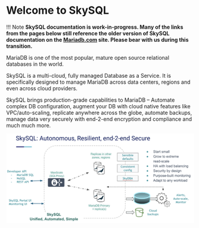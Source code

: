 # Welcome to SkySQL


!!! Note
    **SkySQL documentation is work-in-progress. Many of the links from the pages below still  reference the older version of SkySQL documentation on the [Mariadb.com](http://Mariadb.com) site. Please bear with us during this transition.**


MariaDB is one of the most popular, mature open source relational databases in the world.

SkySQL is a multi-cloud, fully managed Database as a Service. It is specifically designed to manage MariaDB across data centers, regions and even across cloud providers. 

SkySQL brings production-grade capabilities to MariaDB – Automate complex DB configuration, augment your DB with cloud native features like VPC/auto-scaling, replicate anywhere across the globe, automate backups, manage data very securely with end-2-end encryption and compliance and much much more.

![architecture](architecture.png)
